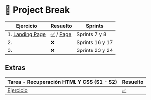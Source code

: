 # 🚀 Project Break 


Ejercicio                |                Resuelto   | Sprints  |
| -------------------------------------------------------------------------------------------------|---------------------------------------------------------------| --------------|
| 1. [Landing Page](https://github.com/TheBridge-FullStackDeveloper/project-break-dashboard)       | [✅](https://github.com/CarlosDiazGirol/dashboard) / [Page](https://carlosdiazgirol.github.io/dashboard/)      | Sprints 7 y 8  |
| 2.       | ❌               | Sprints 16 y 17  |
| 3.                      | ❌               | Sprints 23 y 24  |


## Extras

Tarea - Recuperación  HTML Y CSS (S1 - S2)                                                                   |                Resuelto   | 
| ---------------------------------------------------------------------------------------|---------------------------|
| [Ejercicio](https://github.com/BeaSerrano/ExtraRampUp)   | [✅](https://github.com/BeaSerrano/Challenges/tree/main/Extra/Prueba-RampUp)   |